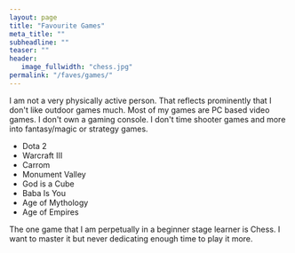 ```yaml
---
layout: page
title: "Favourite Games"
meta_title: ""
subheadline: ""
teaser: ""
header:
   image_fullwidth: "chess.jpg"
permalink: "/faves/games/"
---
```


I am not a very physically active person. That reflects prominently that I don't like outdoor games much. Most of my games are PC based video games. I don't own a gaming console. I don't time shooter games and more into fantasy/magic or strategy games.

* Dota 2
* Warcraft III
* Carrom
* Monument Valley
* God is a Cube
* Baba Is You
* Age of Mythology
* Age of Empires

The one game that I am perpetually in a beginner stage learner is Chess. I want to master it but never dedicating enough time to play it more.
